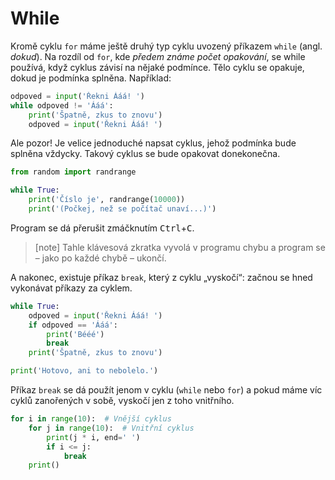 # While

Kromě cyklu `for` máme ještě druhý typ cyklu uvozený příkazem `while`
(angl. *dokud*).
Na rozdíl od `for`, kde *předem známe počet opakování*,
se while používá, když cyklus závisí na nějaké podmínce.
Tělo cyklu se opakuje, dokud je podmínka splněna. Například:

```python
odpoved = input('Řekni Ááá! ')
while odpoved != 'Ááá':
    print('Špatně, zkus to znovu')
    odpoved = input('Řekni Ááá! ')
```

Ale pozor! Je velice jednoduché napsat cyklus,
jehož podmínka bude splněna vždycky.
Takový cyklus se bude opakovat donekonečna.

```python
from random import randrange

while True:
    print('Číslo je', randrange(10000))
    print('(Počkej, než se počítač unaví...)')
```

Program se dá přerušit zmáčknutím
<kbd>Ctrl</kbd>+<kbd>C</kbd>.

> [note]
> Tahle klávesová zkratka vyvolá v programu chybu
> a program se – jako po každé chybě – ukončí.

A nakonec, existuje příkaz `break`, který z cyklu „vyskočí“:
začnou se hned vykonávat příkazy za cyklem.

```python
while True:
    odpoved = input('Řekni Ááá! ')
    if odpoved == 'Ááá':
        print('Bééé')
        break
    print('Špatně, zkus to znovu')

print('Hotovo, ani to nebolelo.')
```

Příkaz `break` se dá použít jenom v cyklu (`while` nebo `for`)
a pokud máme víc cyklů zanořených v sobě, vyskočí jen z toho vnitřního.

```python
for i in range(10):  # Vnější cyklus
    for j in range(10):  # Vnitřní cyklus
        print(j * i, end=' ')
        if i <= j:
            break
    print()
```
